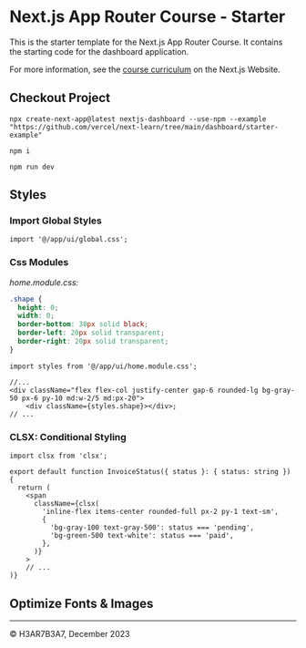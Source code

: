 # Next.js App Router Course - Starter

This is the starter template for the Next.js App Router Course. It contains the starting code for the dashboard application.

For more information, see the [course curriculum](https://nextjs.org/learn) on the Next.js Website.

## Checkout Project

```
npx create-next-app@latest nextjs-dashboard --use-npm --example "https://github.com/vercel/next-learn/tree/main/dashboard/starter-example"
```

```
npm i
```

```
npm run dev
```

## Styles

### Import Global Styles

``` tsx
import '@/app/ui/global.css';
```

### Css Modules

_home.module.css:_

``` css
.shape {
  height: 0;
  width: 0;
  border-bottom: 30px solid black;
  border-left: 20px solid transparent;
  border-right: 20px solid transparent;
}
```

``` tsx
import styles from '@/app/ui/home.module.css';
 
//...
<div className="flex flex-col justify-center gap-6 rounded-lg bg-gray-50 px-6 py-10 md:w-2/5 md:px-20">
    <div className={styles.shape}></div>;
// ...
```

### CLSX: Conditional Styling

``` tsx
import clsx from 'clsx';
 
export default function InvoiceStatus({ status }: { status: string }) {
  return (
    <span
      className={clsx(
        'inline-flex items-center rounded-full px-2 py-1 text-sm',
        {
          'bg-gray-100 text-gray-500': status === 'pending',
          'bg-green-500 text-white': status === 'paid',
        },
      )}
    >
    // ...
)}
```

## Optimize Fonts & Images



---

&copy; H3AR7B3A7, December 2023
